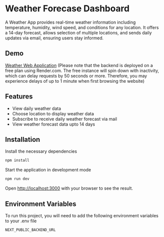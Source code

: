 # Weather Forecase Dashboard

A Weather App provides real-time weather information including temperature, humidity, wind speed, and conditions for any location. It offers a 14-day forecast, allows selection of multiple locations, and sends daily updates via email, ensuring users stay informed.

## Demo

[Weather Web Application](https://weather-app-lake-pi-20.vercel.app/)
(Please note that the backend is deployed on a free plan using Render.com. The free instance will spin down with inactivity, which can delay requests by 50 seconds or more. Therefore, you may experience delays of up to 1 minute when first browsing the website)
## Features

- View daily weather data
- Choose location to display weather data
- Subscribe to receive daily weather forecast via mail
- View weather forecast data upto 14 days


## Installation

Install the necessary dependencies
```bash
npm install
```
Start the application in development mode
```bash
npm run dev
```
Open [http://localhost:3000](http://localhost:3000) with your browser to see the result.

## Environment Variables

To run this project, you will need to add the following environment variables to your .env file

`NEXT_PUBLIC_BACKEND_URL`

